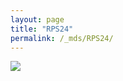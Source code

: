 ```yaml
---
layout: page
title: "RPS24"
permalink: /_mds/RPS24/
---
```


![](../../algns0/N35_5HSAA092962_aln_report.png?raw=true)